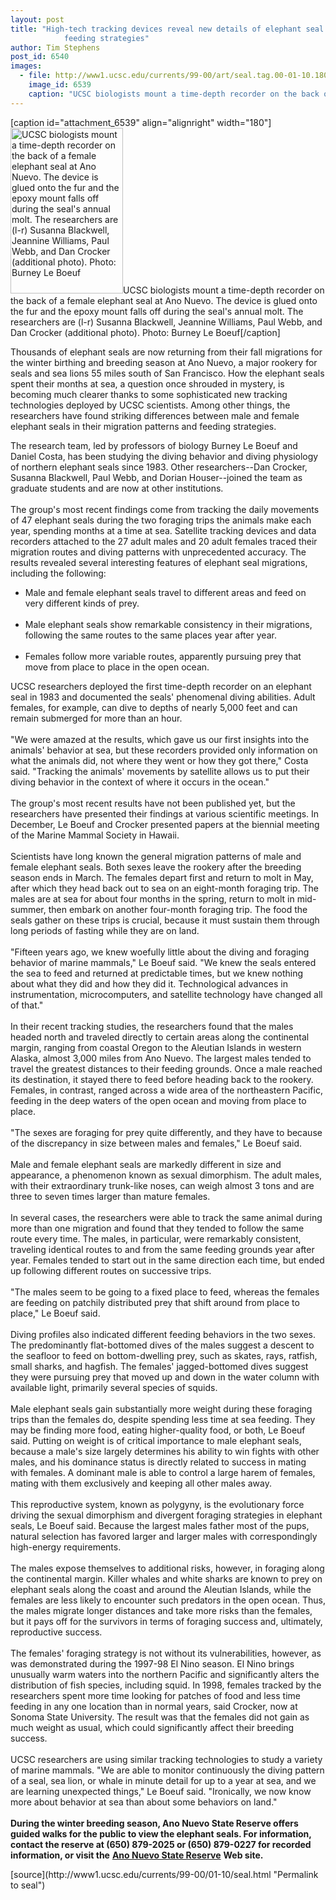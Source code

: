 ```yaml
---
layout: post
title: "High-tech tracking devices reveal new details of elephant seal migrations and
			feeding strategies"
author: Tim Stephens
post_id: 6540
images:
  - file: http://www1.ucsc.edu/currents/99-00/art/seal.tag.00-01-10.180.jpg
    image_id: 6539
    caption: "UCSC biologists mount a time-depth recorder on the back of a female elephant seal at Ano Nuevo. The device is glued onto the fur and the epoxy mount falls off during the seal's annual molt. The researchers are (l-r) Susanna Blackwell, Jeannine Williams, Paul Webb, and Dan Crocker (additional photo). Photo: Burney Le Boeuf"
---
```


[caption id="attachment_6539" align="alignright" width="180"]<a href="http://localhost/mysite/wp-content/uploads/2000/01/seal.tag.00-01-10.180.jpg"><img class="size-full wp-image-6539" src="http://localhost/mysite/wp-content/uploads/2000/01/seal.tag.00-01-10.180.jpg" alt="UCSC biologists mount a time-depth recorder on the back of a female elephant seal at Ano Nuevo. The device is glued onto the fur and the epoxy mount falls off during the seal's annual molt. The researchers are (l-r) Susanna Blackwell, Jeannine Williams, Paul Webb, and Dan Crocker (additional photo). Photo: Burney Le Boeuf" width="180" height="265" /></a>UCSC biologists mount a time-depth recorder on the back of a female elephant seal at Ano Nuevo. The device is glued onto the fur and the epoxy mount falls off during the seal's annual molt. The researchers are (l-r) Susanna Blackwell, Jeannine Williams, Paul Webb, and Dan Crocker (additional photo). Photo: Burney Le Boeuf[/caption]
<p>
  Thousands of elephant seals are now returning from their fall migrations for the winter birthing and breeding season at Ano Nuevo, a major rookery for seals and sea lions 55 miles south of San Francisco. How the elephant seals spent their months at sea, a question once shrouded in mystery, is becoming much clearer thanks to some sophisticated new tracking technologies deployed by UCSC scientists. Among other things, the researchers have found striking differences between male and female elephant seals in their migration patterns and feeding strategies.
</p>The research team, led by professors of biology Burney Le Boeuf and Daniel Costa, has been studying the diving behavior and diving physiology of northern elephant seals since 1983. Other researchers--Dan Crocker, Susanna Blackwell, Paul Webb, and Dorian Houser--joined the team as graduate students and are now at other institutions.<br>
<br>
The group's most recent findings come from tracking the daily movements of 47 elephant seals during the two foraging trips the animals make each year, spending months at a time at sea. Satellite tracking devices and data recorders attached to the 27 adult males and 20 adult females traced their migration routes and diving patterns with unprecedented accuracy. The results revealed several interesting features of elephant seal migrations, including the following:
<ul>
  <li>Male and female elephant seals travel to different areas and feed on very different kinds of prey.<br>
    <br>
  </li>
  <li>Male elephant seals show remarkable consistency in their migrations, following the same routes to the same places year after year.<br>
    <br>
  </li>
  <li>Females follow more variable routes, apparently pursuing prey that move from place to place in the open ocean.
  </li>
</ul>
<p>
  UCSC researchers deployed the first time-depth recorder on an elephant seal in 1983 and documented the seals' phenomenal diving abilities. Adult females, for example, can dive to depths of nearly 5,000 feet and can remain submerged for more than an hour.<br>
  <br>
  "We were amazed at the results, which gave us our first insights into the animals' behavior at sea, but these recorders provided only information on what the animals did, not where they went or how they got there," Costa said. "Tracking the animals' movements by satellite allows us to put their diving behavior in the context of where it occurs in the ocean."<br>
  <br>
  The group's most recent results have not been published yet, but the researchers have presented their findings at various scientific meetings. In December, Le Boeuf and Crocker presented papers at the biennial meeting of the Marine Mammal Society in Hawaii.<br>
  <br>
  Scientists have long known the general migration patterns of male and female elephant seals. Both sexes leave the rookery after the breeding season ends in March. The females depart first and return to molt in May, after which they head back out to sea on an eight-month foraging trip. The males are at sea for about four months in the spring, return to molt in mid-summer, then embark on another four-month foraging trip. The food the seals gather on these trips is crucial, because it must sustain them through long periods of fasting while they are on land.<br>
  <br>
  "Fifteen years ago, we knew woefully little about the diving and foraging behavior of marine mammals," Le Boeuf said. "We knew the seals entered the sea to feed and returned at predictable times, but we knew nothing about what they did and how they did it. Technological advances in instrumentation, microcomputers, and satellite technology have changed all of that."<br>
  <br>
  In their recent tracking studies, the researchers found that the males headed north and traveled directly to certain areas along the continental margin, ranging from coastal Oregon to the Aleutian Islands in western Alaska, almost 3,000 miles from Ano Nuevo. The largest males tended to travel the greatest distances to their feeding grounds. Once a male reached its destination, it stayed there to feed before heading back to the rookery. Females, in contrast, ranged across a wide area of the northeastern Pacific, feeding in the deep waters of the open ocean and moving from place to place.<br>
  <br>
  "The sexes are foraging for prey quite differently, and they have to because of the discrepancy in size between males and females," Le Boeuf said.<br>
  <br>
  Male and female elephant seals are markedly different in size and appearance, a phenomenon known as sexual dimorphism. The adult males, with their extraordinary trunk-like noses, can weigh almost 3 tons and are three to seven times larger than mature females.<br>
  <br>
  In several cases, the researchers were able to track the same animal during more than one migration and found that they tended to follow the same route every time. The males, in particular, were remarkably consistent, traveling identical routes to and from the same feeding grounds year after year. Females tended to start out in the same direction each time, but ended up following different routes on successive trips.<br>
  <br>
  "The males seem to be going to a fixed place to feed, whereas the females are feeding on patchily distributed prey that shift around from place to place," Le Boeuf said.<br>
  <br>
  Diving profiles also indicated different feeding behaviors in the two sexes. The predominantly flat-bottomed dives of the males suggest a descent to the seafloor to feed on bottom-dwelling prey, such as skates, rays, ratfish, small sharks, and hagfish. The females' jagged-bottomed dives suggest they were pursuing prey that moved up and down in the water column with available light, primarily several species of squids.<br>
  <br>
  Male elephant seals gain substantially more weight during these foraging trips than the females do, despite spending less time at sea feeding. They may be finding more food, eating higher-quality food, or both, Le Boeuf said. Putting on weight is of critical importance to male elephant seals, because a male's size largely determines his ability to win fights with other males, and his dominance status is directly related to success in mating with females. A dominant male is able to control a large harem of females, mating with them exclusively and keeping all other males away.<br>
  <br>
  This reproductive system, known as polygyny, is the evolutionary force driving the sexual dimorphism and divergent foraging strategies in elephant seals, Le Boeuf said. Because the largest males father most of the pups, natural selection has favored larger and larger males with correspondingly high-energy requirements.<br>
  <br>
  The males expose themselves to additional risks, however, in foraging along the continental margin. Killer whales and white sharks are known to prey on elephant seals along the coast and around the Aleutian Islands, while the females are less likely to encounter such predators in the open ocean. Thus, the males migrate longer distances and take more risks than the females, but it pays off for the survivors in terms of foraging success and, ultimately, reproductive success.<br>
  <br>
  The females' foraging strategy is not without its vulnerabilities, however, as was demonstrated during the 1997-98 El Nino season. El Nino brings unusually warm waters into the northern Pacific and significantly alters the distribution of fish species, including squid. In 1998, females tracked by the researchers spent more time looking for patches of food and less time feeding in any one location than in normal years, said Crocker, now at Sonoma State University. The result was that the females did not gain as much weight as usual, which could significantly affect their breeding success.<br>
  <br>
  UCSC researchers are using similar tracking technologies to study a variety of marine mammals. "We are able to monitor continuously the diving pattern of a seal, sea lion, or whale in minute detail for up to a year at sea, and we are learning unexpected things," Le Boeuf said. "Ironically, we now know more about behavior at sea than about some behaviors on land."<br>
  <br>
  <b>During the winter breeding season, Ano Nuevo State Reserve offers guided walks for the public to view the elephant seals. For information, contact the reserve at (650) 879-2025 or (650) 879-0227 for recorded information, or visit the</b> <a href="http://www.anonuevo.org"><b>Ano Nuevo State Reserve</b></a> <b>Web site.</b>
</p>
<p>

</p>
[source](http://www1.ucsc.edu/currents/99-00/01-10/seal.html "Permalink to seal")

